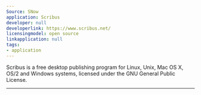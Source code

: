 ```yaml
---
Source: SNow
application: Scribus
developer: null
developerlink: https://www.scribus.net/
licensingmodel: open source
linkapplication: null
tags:
- application
---
```

Scribus is a free desktop publishing program for Linux, Unix, Mac OS X, OS/2 and Windows systems, licensed under the GNU General Public License.

---
